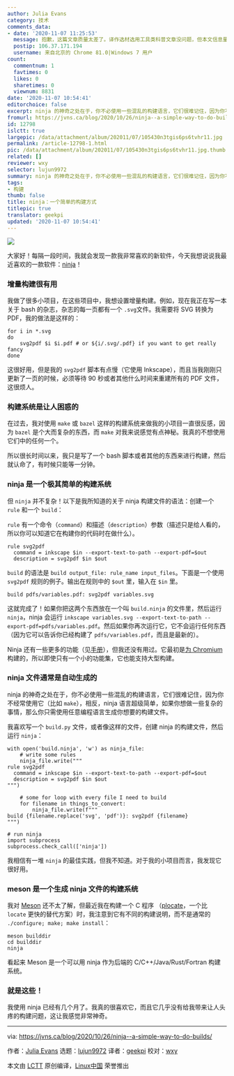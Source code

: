 ```yaml
---
author: Julia Evans
category: 技术
comments_data:
- date: '2020-11-07 11:25:53'
  message: 抱歉，这篇文章质量太差了。译作选材选用工具类科普文章没问题，但本文信息量太少了。
  postip: 106.37.171.194
  username: 来自北京的 Chrome 81.0|Windows 7 用户
count:
  commentnum: 1
  favtimes: 0
  likes: 0
  sharetimes: 0
  viewnum: 8831
date: '2020-11-07 10:54:41'
editorchoice: false
excerpt: ninja 的神奇之处在于，你不必使用一些混乱的构建语言，它们很难记住，因为你不经常使用它（比如 make）
fromurl: https://jvns.ca/blog/2020/10/26/ninja--a-simple-way-to-do-builds/
id: 12798
islctt: true
largepic: /data/attachment/album/202011/07/105430n3tgis6ps6tvhr11.jpg
permalink: /article-12798-1.html
pic: /data/attachment/album/202011/07/105430n3tgis6ps6tvhr11.jpg.thumb.jpg
related: []
reviewer: wxy
selector: lujun9972
summary: ninja 的神奇之处在于，你不必使用一些混乱的构建语言，它们很难记住，因为你不经常使用它（比如 make）
tags:
- 构建
thumb: false
title: ninja：一个简单的构建方式
titlepic: true
translator: geekpi
updated: '2020-11-07 10:54:41'
---
```


![](/data/attachment/album/202011/07/105430n3tgis6ps6tvhr11.jpg)


大家好！每隔一段时间，我就会发现一款我非常喜欢的新软件，今天我想说说我最近喜欢的一款软件：[ninja](https://ninja-build.org/)！


### 增量构建很有用


我做了很多小项目，在这些项目中，我想设置增量构建。例如，现在我正在写一本关于 bash 的杂志，杂志的每一页都有一个 `.svg`文件。我需要将 SVG 转换为 PDF，我的做法是这样的：



```
for i in *.svg
do
    svg2pdf $i $i.pdf # or ${i/.svg/.pdf} if you want to get really fancy
done

```

这很好用，但是我的 `svg2pdf` 脚本有点慢（它使用 Inkscape），而且当我刚刚只更新了一页的时候，必须等待 90 秒或者其他什么时间来重建所有的 PDF 文件，这很烦人。


### 构建系统是让人困惑的


在过去，我对使用 `make` 或 `bazel` 这样的构建系统来做我的小项目一直很反感，因为 `bazel` 是个大而复杂的东西，而 `make` 对我来说感觉有点神秘。我真的不想使用它们中的任何一个。


所以很长时间以来，我只是写了一个 bash 脚本或者其他的东西来进行构建，然后就认命了，有时候只能等一分钟。


### ninja 是一个极其简单的构建系统


但 `ninja` 并不复杂！以下是我所知道的关于 ninja 构建文件的语法：创建一个 `rule` 和一个 `build`：


`rule` 有一个命令（`command`）和描述（`description`）参数（描述只是给人看的，所以你可以知道它在构建你的代码时在做什么）。



```
rule svg2pdf
  command = inkscape $in --export-text-to-path --export-pdf=$out
  description = svg2pdf $in $out

```

`build` 的语法是 `build output_file: rule_name input_files`。下面是一个使用 `svg2pdf` 规则的例子。输出在规则中的 `$out` 里，输入在 `$in` 里。



```
build pdfs/variables.pdf: svg2pdf variables.svg

```

这就完成了！如果你把这两个东西放在一个叫 `build.ninja` 的文件里，然后运行 `ninja`，ninja 会运行 `inkscape variables.svg --export-text-to-path --export-pdf=pdfs/variables.pdf`。然后如果你再次运行它，它不会运行任何东西（因为它可以告诉你已经构建了 `pdfs/variables.pdf`，而且是最新的）。


Ninja 还有一些更多的功能（见[手册](https://ninja-build.org/manual.html)），但我还没有用过。它最初是[为 Chromium](http://neugierig.org/software/chromium/notes/2011/02/ninja.html) 构建的，所以即使只有一个小的功能集，它也能支持大型构建。


### ninja 文件通常是自动生成的


ninja 的神奇之处在于，你不必使用一些混乱的构建语言，它们很难记住，因为你不经常使用它（比如 `make`），相反，ninja 语言超级简单，如果你想做一些复杂的事情，那么你只需使用任意编程语言生成你想要的构建文件。


我喜欢写一个 `build.py` 文件，或者像这样的文件，创建 ninja 的构建文件，然后运行 `ninja`：



```
with open('build.ninja', 'w') as ninja_file:
    # write some rules
    ninja_file.write("""
rule svg2pdf
  command = inkscape $in --export-text-to-path --export-pdf=$out
  description = svg2pdf $in $out
""")

    # some for loop with every file I need to build
    for filename in things_to_convert:
        ninja_file.write(f"""
build {filename.replace('svg', 'pdf')}: svg2pdf {filename}
""")

# run ninja
import subprocess
subprocess.check_call(['ninja'])

```

我相信有一堆 `ninja` 的最佳实践，但我不知道。对于我的小项目而言，我发现它很好用。


### meson 是一个生成 ninja 文件的构建系统


我对 [Meson](https://mesonbuild.com/Tutorial.html) 还不太了解，但最近我在构建一个 C 程序 （[plocate](https://blog.sesse.net/blog/tech/2020-09-28-00-37_introducing_plocate)，一个比 `locate` 更快的替代方案）时，我注意到它有不同的构建说明，而不是通常的 `./configure; make; make install`：



```
meson builddir
cd builddir
ninja

```

看起来 Meson 是一个可以用 ninja 作为后端的 C/C++/Java/Rust/Fortran 构建系统。


### 就是这些！


我使用 ninja 已经有几个月了。我真的很喜欢它，而且它几乎没有给我带来让人头疼的构建问题，这让我感觉非常神奇。




---


via: <https://jvns.ca/blog/2020/10/26/ninja--a-simple-way-to-do-builds/>


作者：[Julia Evans](https://jvns.ca/) 选题：[lujun9972](https://github.com/lujun9972) 译者：[geekpi](https://github.com/geekpi) 校对：[wxy](https://github.com/wxy)


本文由 [LCTT](https://github.com/LCTT/TranslateProject) 原创编译，[Linux中国](https://linux.cn/) 荣誉推出